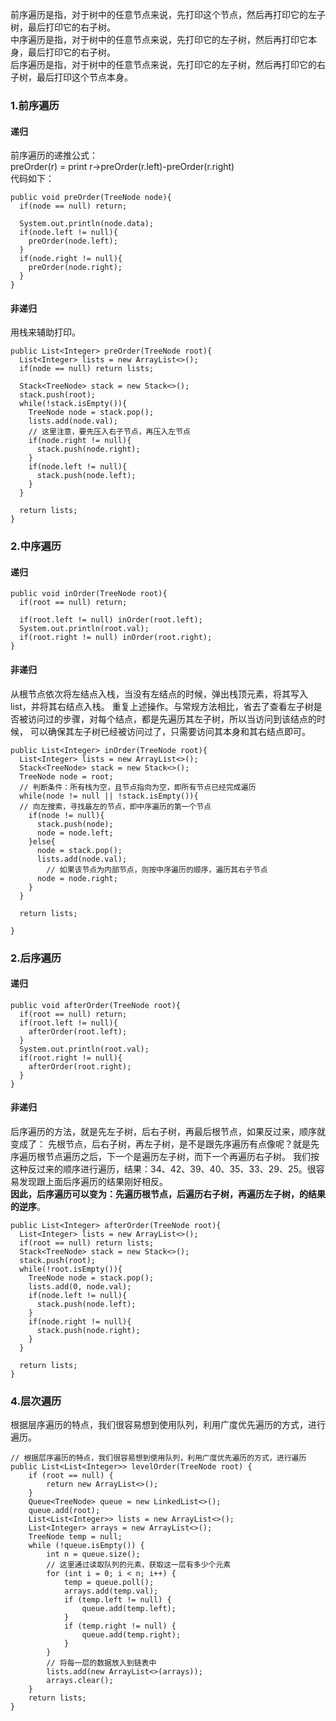前序遍历是指，对于树中的任意节点来说，先打印这个节点，然后再打印它的左子树，最后打印它的右子树。  
中序遍历是指，对于树中的任意节点来说，先打印它的左子树，然后再打印它本身，最后打印它的右子树。  
后序遍历是指，对于树中的任意节点来说，先打印它的左子树，然后再打印它的右子树，最后打印这个节点本身。  

### 1.前序遍历
#### 递归
前序遍历的递推公式：  
preOrder(r) = print r->preOrder(r.left)-preOrder(r.right)  
代码如下：  
```
public void preOrder(TreeNode node){
  if(node == null) return;
  
  System.out.println(node.data);
  if(node.left != null){
    preOrder(node.left);
  }
  if(node.right != null){
    preOrder(node.right);
  }
}
```

#### 非递归
用栈来辅助打印。  
```
public List<Integer> preOrder(TreeNode root){
  List<Integer> lists = new ArrayList<>();
  if(node == null) return lists;
  
  Stack<TreeNode> stack = new Stack<>();
  stack.push(root);
  while(!stack.isEmpty()){
    TreeNode node = stack.pop();
    lists.add(node.val);
    // 这里注意，要先压入右子节点，再压入左节点
    if(node.right != null){
      stack.push(node.right);
    }
    if(node.left != null){
      stack.push(node.left);
    }
  }
  
  return lists;
}
```

### 2.中序遍历
#### 递归
```
public void inOrder(TreeNode root){
  if(root == null) return;
  
  if(root.left != null) inOrder(root.left);
  System.out.println(root.val);
  if(root.right != null) inOrder(root.right);
}
```

#### 非递归
从根节点依次将左结点入栈，当没有左结点的时候，弹出栈顶元素，将其写入list，并将其右结点入栈。
重复上述操作。与常规方法相比，省去了查看左子树是否被访问过的步骤，对每个结点，都是先遍历其左子树，所以当访问到该结点的时候，
可以确保其左子树已经被访问过了，只需要访问其本身和其右结点即可。  
```
public List<Integer> inOrder(TreeNode root){
  List<Integer> lists = new ArrayList<>();
  Stack<TreeNode> stack = new Stack<>();
  TreeNode node = root;
  // 判断条件：所有栈为空，且节点指向为空，即所有节点已经完成遍历
  while(node != null || !stack.isEmpty()){
  // 向左搜索，寻找最左的节点，即中序遍历的第一个节点
    if(node != null){
      stack.push(node);
      node = node.left;
    }else{
      node = stack.pop();
      lists.add(node.val);
        // 如果该节点为内部节点，则按中序遍历的顺序，遍历其右子节点
      node = node.right;
    }
  }
  
  return lists;
  
}
```

### 2.后序遍历
#### 递归
```
public void afterOrder(TreeNode root){
  if(root == null) return;
  if(root.left != null){
    afterOrder(root.left);
  }
  System.out.println(root.val);
  if(root.right != null){
    afterOrder(root.right);
  }
}
```

#### 非递归
后序遍历的方法，就是先左子树，后右子树，再最后根节点，如果反过来，顺序就变成了：
先根节点，后右子树，再左子树，是不是跟先序遍历有点像呢？就是先序遍历根节点遍历之后，下一个是遍历左子树，而下一个再遍历右子树。
我们按这种反过来的顺序进行遍历，结果：34、42、39、40、35、33、29、25。很容易发现跟上面后序遍历的结果刚好相反。  
**因此，后序遍历可以变为：先遍历根节点，后遍历右子树，再遍历左子树，的结果的逆序**。  
```
public List<Integer> afterOrder(TreeNode root){
  List<Integer> lists = new ArrayList<>();
  if(root == null) return lists;
  Stack<TreeNode> stack = new Stack<>();
  stack.push(root);
  while(!root.isEmpty()){
    TreeNode node = stack.pop();
    lists.add(0, node.val);
    if(node.left != null){
      stack.push(node.left);
    }
    if(node.right != null){
      stack.push(node.right);
    }
  }
  
  return lists;
}
```

### 4.层次遍历
根据层序遍历的特点，我们很容易想到使用队列，利用广度优先遍历的方式，进行遍历。  
```
// 根据层序遍历的特点，我们很容易想到使用队列，利用广度优先遍历的方式，进行遍历
public List<List<Integer>> levelOrder(TreeNode root) {
    if (root == null) {
        return new ArrayList<>();
    }
    Queue<TreeNode> queue = new LinkedList<>();
    queue.add(root);
    List<List<Integer>> lists = new ArrayList<>();
    List<Integer> arrays = new ArrayList<>();
    TreeNode temp = null;
    while (!queue.isEmpty()) {
        int n = queue.size();
        // 这里通过读取队列的元素，获取这一层有多少个元素
        for (int i = 0; i < n; i++) {
            temp = queue.poll();
            arrays.add(temp.val);
            if (temp.left != null) {
                queue.add(temp.left);
            }
            if (temp.right != null) {
                queue.add(temp.right);
            }
        }
        // 将每一层的数据放入到链表中
        lists.add(new ArrayList<>(arrays));
        arrays.clear();
    }
    return lists;
}
```




